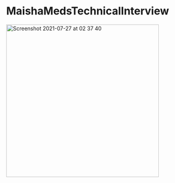 # MaishaMedsTechnicalInterview
<img width="407" alt="Screenshot 2021-07-27 at 02 37 40" src="https://user-images.githubusercontent.com/40742916/127132779-0412c266-34e8-4985-9495-febb431c4558.png">

